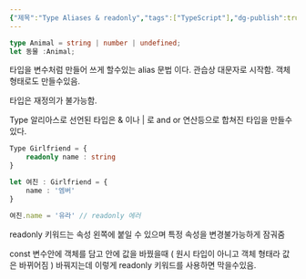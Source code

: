 ```yaml
---
{"제목":"Type Aliases & readonly","tags":["TypeScript"],"dg-publish":true,"permalink":"/공부/TypeScript/Type Aliases & readonly/","dgPassFrontmatter":true,"updated":"2025-04-11T22:08:20.811+09:00"}
---
```



```ts
type Animal = string | number | undefined; 
let 동물 :Animal;
```

타입을 변수처럼 만들어 쓰게 할수있는 alias 문법 이다. 관습상 대문자로 시작함. 
객체형태로도 만들수있음.

타입은 재정의가 불가능함.

Type 알리아스로 선언된 타입은 & 이나 | 로 and or 연산등으로 합쳐진 타입을 만들수있다.

```ts
Type Girlfriend = {
	readonly name : string
}

let 여친 : Girlfriend = {
	name : '엠버'
}

여친.name = '유라' // readonly 에러
```

readonly 키워드는 속성 왼쪽에 붙일 수 있으며
특정 속성을 변경불가능하게 잠궈줌

const 변수안에 객체를 담고 안에 값을 바꿨을때 ( 원시 타입이 아니고 객체 형태라 값은 바뀌어짐 )
바꿔지는데 이렇게 readonly 키워드를 사용하면 막을수있음.